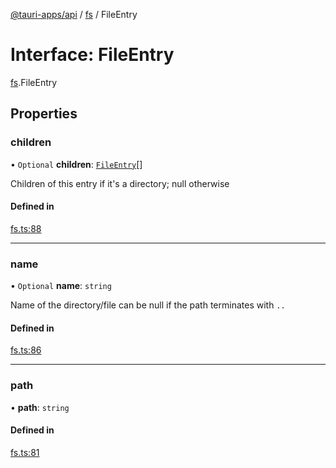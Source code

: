 [@tauri-apps/api](../index.md) / [fs](../modules/fs.md) / FileEntry

# Interface: FileEntry

[fs](../modules/fs.md).FileEntry

## Properties

### children

• `Optional` **children**: [`FileEntry`](fs.FileEntry.md)[]

Children of this entry if it's a directory; null otherwise

#### Defined in

[fs.ts:88](https://github.com/tauri-apps/tauri/blob/8edc636/tooling/api/src/fs.ts#L88)

___

### name

• `Optional` **name**: `string`

Name of the directory/file
can be null if the path terminates with `..`

#### Defined in

[fs.ts:86](https://github.com/tauri-apps/tauri/blob/8edc636/tooling/api/src/fs.ts#L86)

___

### path

• **path**: `string`

#### Defined in

[fs.ts:81](https://github.com/tauri-apps/tauri/blob/8edc636/tooling/api/src/fs.ts#L81)

